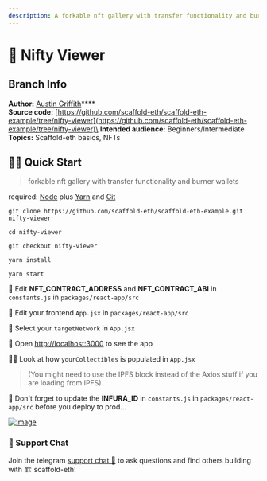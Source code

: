 ```yaml
---
description: A forkable nft gallery with transfer functionality and burner wallets.
---
```


# 🎫 Nifty Viewer

## Branch Info

**Author:** [Austin Griffith](https://github.com/austintgriffith)****\
**Source code:** [https://github.com/scaffold-eth/scaffold-eth-example/tree/nifty-viewer](https://github.com/scaffold-eth/scaffold-eth-example/tree/nifty-viewer)\
**Intended audience:** Beginners/Intermediate\
**Topics:** Scaffold-eth basics, NFTs

## 🏃‍♀️ Quick Start

> forkable nft gallery with transfer functionality and burner wallets

required: [Node](https://nodejs.org/dist/latest-v12.x/) plus [Yarn](https://classic.yarnpkg.com/en/docs/install/) and [Git](https://git-scm.com/downloads)

```
git clone https://github.com/scaffold-eth/scaffold-eth-example.git nifty-viewer

cd nifty-viewer

git checkout nifty-viewer
```

```
yarn install
```

```
yarn start
```

📝 Edit **NFT\_CONTRACT\_ADDRESS** and **NFT\_CONTRACT\_ABI** in `constants.js` in `packages/react-app/src`

📝 Edit your frontend `App.jsx` in `packages/react-app/src`

📡 Select your `targetNetwork` in `App.jsx`

📱 Open [http://localhost:3000](http://localhost:3000/) to see the app

🕵️‍♀️ Look at how `yourCollectibles` is populated in `App.jsx`

> (You might need to use the IPFS block instead of the Axios stuff if you are loading from IPFS)

📝 Don't forget to update the **INFURA\_ID** in `constants.js` in `packages/react-app/src` before you deploy to prod...

[![image](https://user-images.githubusercontent.com/2653167/115158550-f21e5e80-a04b-11eb-8f28-8b91413dc802.png)](https://user-images.githubusercontent.com/2653167/115158550-f21e5e80-a04b-11eb-8f28-8b91413dc802.png)

### 💬 Support Chat

Join the telegram [support chat 💬](https://t.me/joinchat/KByvmRe5wkR-8F\_zz6AjpA) to ask questions and find others building with 🏗 scaffold-eth!
